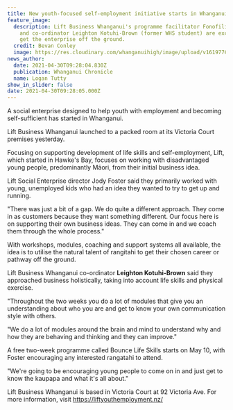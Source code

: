 ```yaml
---
title: New youth-focused self-employment initiative starts in Whanganui
feature_image:
  description: Lift Business Whanganui's programme facilitator Fonofili Tafilipepe
    and co-ordinator Leighton Kotuhi-Brown (former WHS student) are excited to
    get the enterprise off the ground.
  credit: Bevan Conley
  image: https://res.cloudinary.com/whanganuihigh/image/upload/v1619776069/News/Leighton_Kotuhi-Brown_chron_30.4.21_photo_bevan_conley.jpg
news_author:
  date: 2021-04-30T09:28:04.830Z
  publication: Whanganui Chronicle
  name: Logan Tutty
show_in_slider: false
date: 2021-04-30T09:28:05.000Z
---
```

A social enterprise designed to help youth with employment and becoming self-sufficient has started in Whanganui.

Lift Business Whanganui launched to a packed room at its Victoria Court premises yesterday.

Focusing on supporting development of life skills and self-employment, Lift, which started in Hawke's Bay, focuses on working with disadvantaged young people, predominantly Māori, from their initial business idea.

Lift Social Enterprise director Jody Foster said they primarily worked with young, unemployed kids who had an idea they wanted to try to get up and running.

"There was just a bit of a gap. We do quite a different approach. They come in as customers because they want something different. Our focus here is on supporting their own business ideas. They can come in and we coach them through the whole process."

With workshops, modules, coaching and support systems all available, the idea is to utilise the natural talent of rangitahi to get their chosen career or pathway off the ground.

Lift Business Whanganui co-ordinator **Leighton Kotuhi-Brown** said they approached business holistically, taking into account life skills and physical exercise.

"Throughout the two weeks you do a lot of modules that give you an understanding about who you are and get to know your own communication style with others.

"We do a lot of modules around the brain and mind to understand why and how they are behaving and thinking and they can improve."

A free two-week programme called Bounce Life Skills starts on May 10, with Foster encouraging any interested rangatahi to attend.

"We're going to be encouraging young people to come on in and just get to know the kaupapa and what it's all about."

Lift Business Whanganui is based in Victoria Court at 92 Victoria Ave. For more information, visit https://liftyouthemployment.nz/